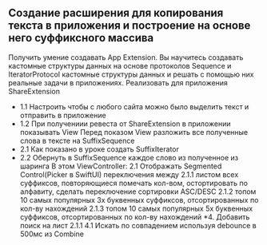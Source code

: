 ## Создание расширения для копирования текста в приложения и построение на основе него суффиксного массива

Получить умение создавать App Extension.
Вы научитесь создавать кастомные структуры данных на основе протоколов Sequence и IteratorProtocol кастомные структуры данных
и решать с помощью них реальные задачи в приложениях.
Реализовать для приложения ShareExtension
- 1.1 Настроить чтобы с любого сайта можно было выделить текст и отправить в приложение
- 1.2 При получениии ревеста от ShareExtension в приложении показывать View
Перед показом View разложить все полученные слова в тексте на SuffixSequence
- 2.1 Как показано в уроке создать SuffixIterator
- 2.2 Обернуть в SuffixSequence каждое слово из полученное из шаринга
В этом ViewController: 2.1 Отображать Segmented Control(Picker в SwiftUI) переключения между
  2.1.1 листом всех суффиксов, повторяющиеся помечать кол-вом, остортировать по алфавиту, сделать переключение сортировки ASC/DESC
  2.1.2 топом 10 самых популярных 3х буквенных  суффиксов, отсортированных по кол-ву нахождений
  2.1.3 топом 10 самых популярных 5х буквенных  суффиксов, отсортированных по кол-ву нахождений
*4. Добавить поиск на лист 2.1.1 4.1 Искать по совпадением используя debounce в 500мс из Combine
